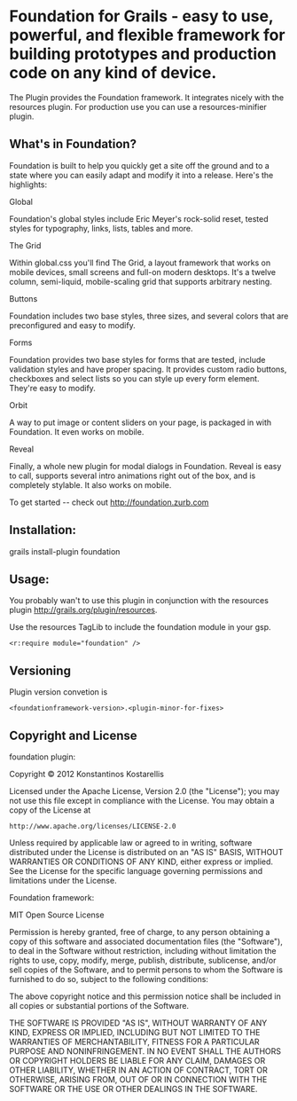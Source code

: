 Foundation for Grails - easy to use, powerful, and flexible framework for building prototypes and production code on any kind of device.
===

The Plugin provides the Foundation framework. It integrates nicely with the resources plugin. For production use you can use a resources-minifier plugin.

What's in Foundation?
---

Foundation is built to help you quickly get a site off the ground and to a state where you can easily adapt and modify it into a release. Here's the highlights:

Global

Foundation's global styles include Eric Meyer's rock-solid reset, tested styles for typography, links, lists, tables and more.

The Grid

Within global.css you'll find The Grid, a layout framework that works on mobile devices, small screens and full-on modern desktops. It's a twelve column, semi-liquid, mobile-scaling grid that supports arbitrary nesting.

Buttons

Foundation includes two base styles, three sizes, and several colors that are preconfigured and easy to modify.

Forms

Foundation provides two base styles for forms that are tested, include validation styles and have proper spacing. It provides custom radio buttons, checkboxes and select lists so you can style up every form element. They're easy to modify.

Orbit

A way to put image or content sliders on your page, is packaged in with Foundation. It even works on mobile.

Reveal

Finally, a whole new plugin for modal dialogs in Foundation. Reveal is easy to call, supports several intro animations right out of the box, and is completely stylable. It also works on mobile.

To get started -- check out http://foundation.zurb.com

Installation:
---
grails install-plugin foundation

Usage:
---
You probably wan't to use this plugin in conjunction with the resources plugin http://grails.org/plugin/resources. 

Use the resources TagLib to include the foundation module in your gsp.

	<r:require module="foundation" />

Versioning
---
Plugin version convetion is 

	<foundationframework-version>.<plugin-minor-for-fixes>

Copyright and License
---

foundation plugin:

Copyright © 2012 Konstantinos Kostarellis

Licensed under the Apache License, Version 2.0 (the "License");
you may not use this file except in compliance with the License.
You may obtain a copy of the License at

    http://www.apache.org/licenses/LICENSE-2.0

Unless required by applicable law or agreed to in writing, software
distributed under the License is distributed on an "AS IS" BASIS,
WITHOUT WARRANTIES OR CONDITIONS OF ANY KIND, either express or implied.
See the License for the specific language governing permissions and
limitations under the License.

Foundation framework:

MIT Open Source License

Permission is hereby granted, free of charge, to any person obtaining a copy of this software and associated documentation files (the "Software"), to deal in the Software without restriction, including without limitation the rights to use, copy, modify, merge, publish, distribute, sublicense, and/or sell copies of the Software, and to permit persons to whom the Software is furnished to do so, subject to the following conditions:

The above copyright notice and this permission notice shall be included in all copies or substantial portions of the Software.

THE SOFTWARE IS PROVIDED "AS IS", WITHOUT WARRANTY OF ANY KIND, EXPRESS OR IMPLIED, INCLUDING BUT NOT LIMITED TO THE WARRANTIES OF MERCHANTABILITY, FITNESS FOR A PARTICULAR PURPOSE AND NONINFRINGEMENT. IN NO EVENT SHALL THE AUTHORS OR COPYRIGHT HOLDERS BE LIABLE FOR ANY CLAIM, DAMAGES OR OTHER LIABILITY, WHETHER IN AN ACTION OF CONTRACT, TORT OR OTHERWISE, ARISING FROM, OUT OF OR IN CONNECTION WITH THE SOFTWARE OR THE USE OR OTHER DEALINGS IN THE SOFTWARE.

